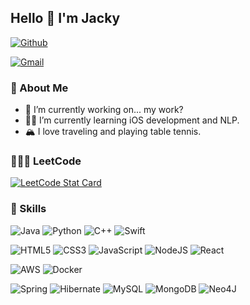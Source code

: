 ## Hello 👋 I'm Jacky
[![Github](https://img.shields.io/badge/-Github-000?style=flat&logo=Github&logoColor=white)](https://github.com/donghuanjie)
<!-- [![Linkedin](https://img.shields.io/badge/-LinkedIn-blue?style=flat&logo=Linkedin&logoColor=white)](https://www.linkedin.com/in/donghuanjie/) -->
[![Gmail](https://img.shields.io/badge/-Gmail-c14438?style=flat&logo=Gmail&logoColor=white)](mailto:dhjdong@ucdavis.edu)
<br>

### 👦 About Me
- 🔭 I’m currently working on... my work?
- 🙇‍♂️ I’m currently learning iOS development and NLP.
- 🏔️ I love traveling and playing table tennis.

### 🧑🏻‍💻 LeetCode
<a href="https://leetcode-stats.vercel.app/api?username=donghuanjie&theme=Dark">
  <img alt="LeetCode Stat Card" src="h ttps://leetcode-stats.vercel.app/api?username=donghuanjie&theme=Dark"/>
</a>

### 🚀 Skills
![Java](https://img.shields.io/badge/java-%23ED8B00.svg?style=for-the-badge&logo=openjdk&logoColor=white)
![Python](https://img.shields.io/badge/python-3670A0?style=for-the-badge&logo=python&logoColor=ffdd54)
![C++](https://img.shields.io/badge/c++-%2300599C.svg?style=for-the-badge&logo=c%2B%2B&logoColor=white)
![Swift](https://img.shields.io/badge/swift-F54A2A?style=for-the-badge&logo=swift&logoColor=white)

![HTML5](https://img.shields.io/badge/html5-%23E34F26.svg?style=for-the-badge&logo=html5&logoColor=white)
![CSS3](https://img.shields.io/badge/css3-%231572B6.svg?style=for-the-badge&logo=css3&logoColor=white)
![JavaScript](https://img.shields.io/badge/javascript-%23323330.svg?style=for-the-badge&logo=javascript&logoColor=%23F7DF1E)
![NodeJS](https://img.shields.io/badge/node.js-6DA55F?style=for-the-badge&logo=node.js&logoColor=white)
![React](https://img.shields.io/badge/react-%2320232a.svg?style=for-the-badge&logo=react&logoColor=%2361DAFB)

![AWS](https://img.shields.io/badge/Amazon_AWS-FF9900?style=for-the-badge&logo=amazonaws&logoColor=white)
![Docker](https://img.shields.io/badge/docker-%230db7ed.svg?style=for-the-badge&logo=docker&logoColor=white)

![Spring](https://img.shields.io/badge/spring-%236DB33F.svg?style=for-the-badge&logo=spring&logoColor=white)
![Hibernate](https://img.shields.io/badge/Hibernate-59666C?style=for-the-badge&logo=Hibernate&logoColor=white)
![MySQL](https://img.shields.io/badge/mysql-%2300f.svg?style=for-the-badge&logo=mysql&logoColor=white)
![MongoDB](https://img.shields.io/badge/MongoDB-%234ea94b.svg?style=for-the-badge&logo=mongodb&logoColor=white)
![Neo4J](https://img.shields.io/badge/Neo4j-008CC1?style=for-the-badge&logo=neo4j&logoColor=white)

<!--
**donghuanjie/donghuanjie** is a ✨ _special_ ✨ repository because its `README.md` (this file) appears on your GitHub profile.

Here are some ideas to get you started:

- 🤔 I’m looking for help with ...
- 📫 How to reach me: dhjdong@ucdavis.edu
- 💬 Ask me about 
- 😄 Pronouns: ...
- ⚡ Fun fact: ...
-->
